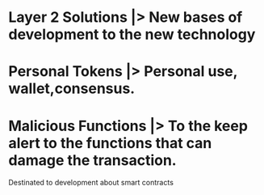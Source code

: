 # Layer 2 Solutions |> New bases of development to the new technology
# Personal Tokens |> Personal use, wallet,consensus.
# Malicious Functions |> To the keep alert to the functions that can damage the transaction.

Destinated to development about smart contracts
